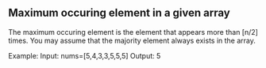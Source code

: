 ## Maximum occuring element in a given array

The maximum occuring element is the element that appears more than [n/2] times. You may assume that the majority element always exists in the array.

Example:
Input: nums=[5,4,3,3,5,5,5]
Output: 5
